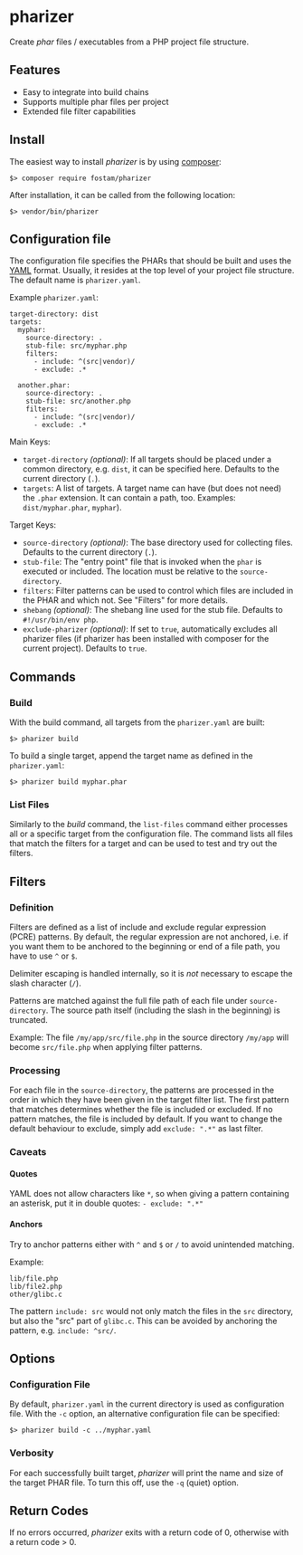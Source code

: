# pharizer

Create *phar* files / executables from a PHP project file structure.

## Features
- Easy to integrate into build chains
- Supports multiple phar files per project
- Extended file filter capabilities

## Install
The easiest way to install *pharizer* is by using [composer](https://getcomposer.org/): 

```
$> composer require fostam/pharizer
```

After installation, it can be called from the following location:
```
$> vendor/bin/pharizer
```

## Configuration file
The configuration file specifies the PHARs that should be built and uses the
[YAML](https://en.wikipedia.org/wiki/YAML) format.
Usually, it resides at the top level of your project file structure.
The default name is `pharizer.yaml`.

Example `pharizer.yaml`:
```
target-directory: dist
targets:
  myphar:
    source-directory: .
    stub-file: src/myphar.php
    filters:
      - include: ^(src|vendor)/
      - exclude: .*
 
  another.phar:
    source-directory: .
    stub-file: src/another.php
    filters:
      - include: ^(src|vendor)/
      - exclude: .*
```

Main Keys:
- `target-directory` _(optional)_: If all targets should be placed under
a common directory, e.g. `dist`, it can be specified here. Defaults to the current
directory (`.`).
- `targets`: A list of targets. A target name can have (but does not need) the
`.phar` extension.
It can contain a path, too. Examples: `dist/myphar.phar`, `myphar`).

Target Keys:
- `source-directory` _(optional)_: The base directory used for collecting files.
Defaults to the current directory (`.`).
- `stub-file`: The "entry point" file that is invoked when the `phar` is executed
or included. The location must be relative to the `source-directory`.
- `filters`: Filter patterns can be used to control which files are included
in the PHAR and which not. See "Filters" for more details. 
- `shebang` _(optional)_: The shebang line used for the stub file. Defaults to `#!/usr/bin/env php`.
- `exclude-pharizer` _(optional)_: If set to `true`, automatically excludes all
pharizer files (if pharizer has been installed with composer for the current project).
Defaults to `true`.

## Commands
### Build
With the build command, all targets from the `pharizer.yaml` are built:
```
$> pharizer build
```

To build a single target, append the target name as defined in the `pharizer.yaml`:

```
$> pharizer build myphar.phar
```

### List Files
Similarly to the _build_ command, the `list-files` command either processes
all or a specific target from the configuration file. The command lists all
files that match the filters for a target and can be used to test and try out
the filters.

## Filters
### Definition
Filters are defined as a list of include and exclude regular expression (PCRE) patterns.
By default, the regular expression are not anchored, i.e. if you want them to be anchored
to the beginning or end of a file path, you have to use `^` or `$`.

Delimiter escaping is handled internally, so it is *not* necessary to escape the slash character (`/`).

Patterns are matched against the full file path of each file under `source-directory`. The source
path itself (including the slash in the beginning) is truncated.

Example:
The file `/my/app/src/file.php` in the source directory `/my/app` will become `src/file.php` when 
applying filter patterns.

### Processing
For each file in the `source-directory`, the patterns are processed in the order in which
they have been given in the target filter list. The first pattern that matches determines
whether the file is included or excluded. If no pattern matches, the file is included by default.
If you want to change the default behaviour to exclude, simply add `exclude: ".*"` as last filter.

### Caveats
#### Quotes
YAML does not allow characters like `*`, so when giving a pattern containing an asterisk, put it in double
quotes:
`- exclude: ".*"`
#### Anchors
Try to anchor patterns either with `^` and `$` or `/` to avoid unintended matching.

Example:
```
lib/file.php
lib/file2.php
other/glibc.c
```

The pattern `include: src` would not only match the files in the `src` directory, but also the
"src" part of `glibc.c`. This can be avoided by anchoring the pattern, e.g. `include: ^src/`.


## Options
### Configuration File
By default, `pharizer.yaml` in the current directory is used as configuration file.
With the `-c` option, an alternative configuration file can be specified:
```
$> pharizer build -c ../myphar.yaml
```

### Verbosity
For each successfully built target, _pharizer_ will print the name and size of the target
PHAR file. To turn this off, use the `-q` (quiet) option.


## Return Codes
If no errors occurred, _pharizer_ exits with a return code of 0, otherwise with a return code > 0.
